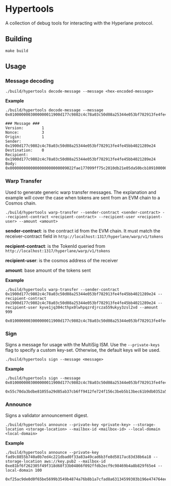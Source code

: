 # Hypertools

A collection of debug tools for interacting with the Hyperlane protocol.

## Building

```shell
make build
```

## Usage

### Message decoding

```shell
./build/hypertools decode-message --message <hex-encoded-message>
```

**Example**

```shell
./build/hypertools decode-message --message 0x0100000003000000011900d177c9802c4c78a03c50d08a25344e053bf782913fe4fe45bb4021289e24000000001900d177c9802c4c78a03c50d08a25344e053bf782913fe4fe45bb4021289e240000000000000000000000009022fae177099ff75c2010db21e05da50bcb109100000000000000000000000000000000000000000000000000000000000003e7
```

```text
### Message ###
Version:        1
Nonce:          3
Origin:         1
Sender:         0x1900d177c9802c4c78a03c50d08a25344e053bf782913fe4fe45bb4021289e24
Destination:    0
Recipient:      0x1900d177c9802c4c78a03c50d08a25344e053bf782913fe4fe45bb4021289e24
Body:           0x0000000000000000000000009022fae177099ff75c2010db21e05da50bcb109100000000000000000000000000000000000000000000000000000000000003e7
```

### Warp Transfer

Used to generate generic warp transfer messages. The explanation and example
will cover the case when tokens are sent from an EVM chain to a Cosmos chain.

```shell
./build/hypertools warp-transfer --sender-contract <sender-contract> --recipient-contract <recipient-contract> --recipient-user <recipient-user> --amount <amount>
```

**sender-contract**: is the contract id from the EVM chain. It must match the receiver-contract field in `http://localhost:1317/hyperlane/warp/v1/tokens`

**recipient-contract**: is the TokenId queried from `http://localhost:1317/hyperlane/warp/v1/tokens`

**recipient-user**: is the cosmos address of the receiver

**amount**: base amount of the tokens sent

**Example**

```shell
./build/hypertools warp-transfer --sender-contract 0x1900d177c9802c4c78a03c50d08a25344e053bf782913fe4fe45bb4021289e24 --recipient-contract 0x1900d177c9802c4c78a03c50d08a25344e053bf782913fe4fe45bb4021289e24 --recipient-user kyve1jq304cthpx0lwhpqzrdjrcza559ukyy3zsl2vd --amount 999
```

```text
0x0100000003000000011900d177c9802c4c78a03c50d08a25344e053bf782913fe4fe45bb4021289e24000000001900d177c9802c4c78a03c50d08a25344e053bf782913fe4fe45bb4021289e240000000000000000000000009022fae177099ff75c2010db21e05da50bcb109100000000000000000000000000000000000000000000000000000000000003e7
```

### Sign

Signs a message for usage with the MultiSig ISM. Use the `--private-keys` flag to
specify a custom key-set. Otherwise, the default keys will be used.

```shell
./build/hypertools sign --message <message>
```

**Example**

```shell
./build/hypertools sign --message 0x0100000003000000011900d177c9802c4c78a03c50d08a25344e053bf782913fe4fe45bb4021289e24000000001900d177c9802c4c78a03c50d08a25344e053bf782913fe4fe45bb4021289e240000000000000000000000009022fae177099ff75c2010db21e05da50bcb109100000000000000000000000000000000000000000000000000000000000003e7
```

```text
0x55c70da3bdbe81055a29d85ab37cb6ff9412fe724f156c3beb5b13bec61b9db0352a5b5323ee2cc651e0da0d87cec1773a43f809743e851ea8f990965aada50b0052510886cd24b7f3938e9ecd83322dd6b40a4dbf1474d583f8d46aafd876a5c77605740dc5ae0f1ddacbfcf43b47e43c05b5a5505c33112639a8da0e9038f40701a13bc383dc7a7d94b9d7998c42c2fcdd5da4a4ef1063176b9d371775278502bd322abfec0ba5d9454c549912837a877d4b785fdc2de83eddd80ac33b9643681b00
```

### Announce

Signs a validator announcement digest.

```shell
./build/hypertools announce --private-key <private-key> --storage-location <storage-location> --mailbox-id <mailbox-id> --local-domain <local-domain>
```

**Example**

```shell
./build/hypertools announce --private-key fad9c8855b740a0b7ed4c221dbad0f33a83a49cad6b3fe8d5817ac83d38b6a18 --storage-location aws://key.pub2 --mailbox-id 0xe81bf6f262305f49f318d68f33b04866f092ffdb2ecf9c98469b4a8b829f65e4 --local-domain 100
```

```text
0xf25ac9de0d0f65be5699b3549b4874a76b8b1a7cfad8a63134599303b196e474764ee5468679ef08dffeb764bf02ea463f2d93da965f415ddb91fbcb342948a301
```
